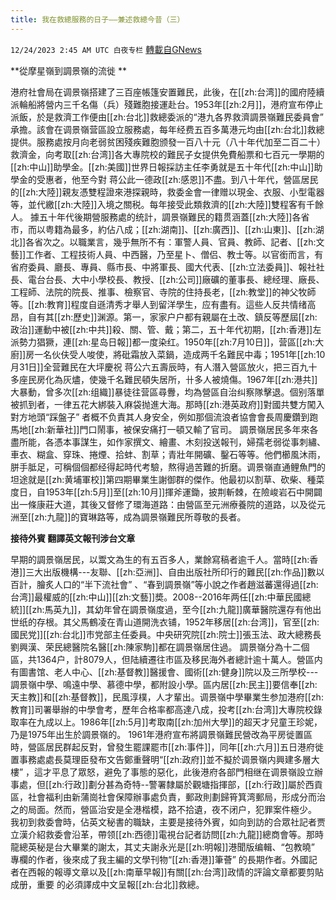 ```yaml
---
title: 我在救總服務的日子——兼述救總今昔（三）
---
```

`12/24/2023 2:45 AM UTC 白夜专栏` [轉載自GNews](https://gnews.org/articles/2145481)

**從摩星嶺到調景嶺的流徙  **
  

港府社會局在调景嶺搭建了三百座帳篷安置難民，此後，在[[zh:台湾]]的國府陸續派輪船將營内三千名傷（兵）殘難胞接運赴台。1953年[[zh:2月]]，港府宣布停止派飯，於是救濟工作便由[[zh:台北]]救總委派的“港九各界救濟調景嶺難民委員會” 承擔。該會在调景嶺营區設立服務處，每年经费五百多萬港元均由[[zh:台北]]救總提供。服務處按月向老弱贫困殘疾難胞颁發一百八十元（八十年代加至二百二十）救濟金，向考取[[zh:台湾]]各大專院校的難民子女提供免費船票和七百元一學期的[[zh:中山]]助學金。[[zh:美國]]世界日報採訪主任李勇就是五十年代[[zh:中山]]助學金的受惠者，他至今對 蒋公此一德政[[zh:感恩]]不盡。到八十年代，營區居民的[[zh:大陸]]親友憑雙程證來港探親時，救委金會一律赠以現金、衣服、小型電器等，並代繳[[zh:大陸]]入境之關税。每年接受此類救濟的[[zh:大陸]]雙程客有千餘人。
據五十年代後期營服務處的统計，調景嶺難民的籍贯涵蓋[[zh:大陸]]各省市，而以粤籍為最多，約佔八成；[[zh:湖南]]、[[zh:廣西]]、[[zh:山東]]、[[zh:湖北]]各省次之。以職業言，幾乎無所不有：軍警人員、官員、教師、記者、[[zh:文藝]]工作者、工程技術人員、中西醫，乃至星卜、僧侣、教士等。以官銜而言，有省府委員、廳長、專員、縣市長、中將軍長、國大代表、[[zh:立法委員]]、報社社長、電台台長、大中小學校長、教授、[[zh:公司]]廠礦的董事長、總经理、廠長、工程師、法院的院長、推事、檢察官、寺院的住持長老，[[zh:教堂]]的神父牧師等。[[zh:教育]]程度自遜清秀才舉人到留洋學生，应有盡有。這些人反共情绪高昂，自有其[[zh:歷史]]渊源。第一，家家户户都有親屬在土改、鎮反等歷屆[[zh:政治]]運動中被[[zh:中共]]殺、關、管、戴；第二，五十年代初期，[[zh:香港]]左派勢力猖獗，連[[zh:星岛日報]]都一度染红。1950年[[zh:7月10日]]，营區[[zh:大廚]]房一名伙伕受人唆使，將砒霜放入菜鍋，造成两千名難民中毒；1951年[[zh:10月31日]]全营難民在大坪慶祝 蒋公六五壽辰時，有人潛入營區放火，把三百九十多座民房化為灰燼，使幾千名難民頓失居所，卄多人被燒傷。1967年[[zh:港共]]大暴動，曾多次[[zh:组織]]暴徒往营區尋釁，均為營區自治纠察隊擊退。個别落單被抓到者，一律五花大綁裝入麻袋抛進大海。那時[[zh:港英政府]]對國共雙方闖入對方地頭“踩盤子” 者概不负責其人身安全，例如那個流浪者協會會長周慶鑽到跑馬地[[zh:新華社]]門口鬧事，被保安痛打一頓又輸了官司。
調景嶺居民多年來各盡所能，各憑本事謀生，如作家撰文、繪畫、木刻投送報刊，婦孺老弱從事刺繡、車衣、糊盒、穿珠、捲煙、拾蚌、割草；青壯年開礦、鑿石等等。他們櫛風沐雨，胼手胝足，可稱個個都经得起時代考驗，熬得過苦難的折磨。调景嶺直通鲤魚門的坦途就是[[zh:黄埔軍校]]第四期畢業生謝御群的傑作。他最初以割草、砍柴、種菜度日，自1953年[[zh:5月]]至[[zh:10月]]揮斧運鋤，披荆斬棘，在險峻岩石中開闢出一條康莊大道，其後又督修了環海道路：由營區至元洲療養院的道路，以及從元洲至[[zh:九龍]]的寶琳路等，成為調景嶺難民所尊敬的長者。


**接待外賓 翻譯英文報刊涉台文章**



早期的調景嶺居民，以鬻文為生的有五百多人，業餘寫稿者逾千人。當時[[zh:香港]]三大出版機構---友聯、[[zh:亞洲]]、自由出版社所印行的難民[[zh:作品]]數以百計，膾炙人口的“半下流社會” 、“春到調景嶺”等小說之作者趙滋蕃還得過[[zh:台湾]]最權威的[[zh:中山]][[zh:文藝]]奬。2008--2016年两任[[zh:中華民國總統]][[zh:馬英九]]，其幼年曾在調景嶺度過，至今[[zh:九龍]]廣華醫院還存有他出世纸的存根。其父馬鶴凌在青山道開洗衣铺，1952年移居[[zh:台湾]]，官至[[zh:國民党]][[zh:台北]]市党部主任委員。中央研究院[[zh:院士]]張玉法、政大總務長劉興漢、荣民總醫院名醫[[zh:陳家駒]]都在調景嶺居住過。
調景嶺分為十二個區，共1364户，計8079人，但陆續遷往市區及移民海外者總計逾十萬人。營區内有圖書馆、老人中心、[[zh:基督教]]醫援會、國術[[zh:健身]]院以及三所學校---調景嶺中學、鳴遠中學、慕德中學，都附設小學。區内居[[zh:民主]]要信奉[[zh:天主教]]和[[zh:基督教]]，民風淳樸，人才輩出。调景嶺中學畢業生参加港府[[zh:教育]]司署舉辦的中學會考，歷年合格率都高達八成，投考[[zh:台湾]]大專院校錄取率在九成以上。1986年[[zh:5月]]考取南[[zh:加州大學]]的超天才兒童王珍妮，乃是1975年出生於調景嶺的。
1961年港府宣布將調景嶺難民營改為平房徙置區時，營區居民群起反對，曾發生罷課罷市[[zh:事件]]，同年[[zh:六月]]五日港府徙置事務處處長莫理臣發布文告鄭重聲明“[[zh:政府]]並不擬於调景嶺内興建多層大樓” ，這才平息了眾怒，避免了事態的惡化，此後港府各部門相继在调景嶺設立辦事處，但[[zh:行政]]劃分甚為奇特--警署隸屬於觀塘指揮部，[[zh:行政]]屬於西貢區，社會福利由新蒲崗社會保障辦事處负責，郵政則劃歸筲箕湾郵局，形成分而治之的局面。然而，營區治安是全港楷模，路不拾遺，夜不闭户，犯罪案件極少。
我初到救委會時，佔英文秘書的職缺，主要是接待外賓，如向到訪的合眾社記者贾立漢介紹救委會沿革，帶领[[zh:西德]]電視台記者訪問[[zh:九龍]]總商會等。那時龍總英秘是台大畢業的謝太，其丈夫謝永光是[[zh:明報]]港聞版编輯、“包教曉” 專欄的作者，後來成了我主編的文學刊物“[[zh:香港]]筆薈” 的長期作者。外國記者在西報的報導文章以及[[zh:南華早報]]有關[[zh:台湾]]政情的評論文章都要剪貼成册，重要  的必須譯成中文呈報[[zh:台北]]救總。
